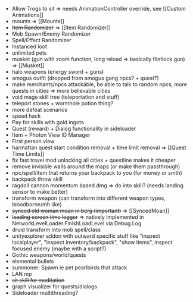 * Allow Trogs to sit => needs AnimationController override, see [[Custom Animations]]
* mounts => [[Mounts]]
* ~~Item Randomizer~~ => [[Item Randomizer]]
* Mob Spawn/Enemy Randomizer
* Spell/Effect Randomizer
* Instanced loot
* unlimited pets
* musket (gun with zoom function, long reload => basically flintlock gun) => [[Musket]]
* halo weapons (energy sword + guns)
* amogus outfit (dropped from amogus gang npcs? + quest?)
* make merchants/npcs attackable, be able to talk to random npcs, more quests in cities => more believable cities
* void mage skill tree (teleportation and stuff)
* teleport stones + wormhole potion thing?
* more defeat scenarios
* speed hack
* Pay for skills with gold ingots
* Quest (reward) + Dialog functionality in sideloader
* Item + Photon View ID Manager
* First person view
* harmattan quest start condition removal + time limit removal => [[Quest Time Limits]]
* fix fast travel mod unlocking all cities + questline makes it cheaper
* remove invisible walls around the maps (or make them passthrough)
* npc/spell/item that returns your backpack to you (for money or smth)
* backpack throw skill
* ragdoll cannon momentum based dmg => do into skill? (needs landing sensor to make better)
* transform weapon (can transform into different weapon types, bloodborne/mh like)
* ~~synced old woman moan in berg (important)~~ => [[SyncedMoan]]
* ~~loading screen time logger~~ => natively implemented in NetworkLevelLoader.FinishLoadLevel via Debug.Log
* druid transform into mob spell/class
* unityexplorer addon with outward specific stuff like "inspect localplayer", "inspect inventory/backpack", "show items", inspect focused enemy (maybe with a script?)
* Gothic weapons/world/quests
* elemental bullets
* summoner: Spawn ie pet pearlbirds that attack
* LAN mp
* ~~sit skill for meditation~~
* graph visualizer for quests/dialogs
* Sideloader multithreading?
